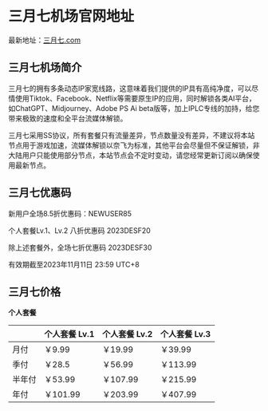 # 三月七机场官网地址

最新地址：[三月七.com](https://xn--7gql113q.com/#/register?code=yUxDiHtC)

## 三月七机场简介

三月七的拥有多条动态IP家宽线路，这意味着我们提供的IP具有高纯净度，可以尽情使用Tiktok、Facebook、Netflix等需要原生IP的应用，同时解锁各类AI平台，如ChatGPT、Midjourney、Adobe PS Ai beta版等，加上IPLC专线的加持，给您带来极致的速度和全平台流媒体解锁。

三月七采用SS协议，所有套餐只有流量差异，节点数量没有差异，不建议将本站节点用于游戏加速，流媒体解锁以奈飞为标准，其他平台会尽量但不保证解锁，非大陆用户只能使用部分节点，本站节点会不定时变动，请您经常更新订阅以确保使用最新节点。

## 三月七优惠码

新用户全场8.5折优惠码：NEWUSER85

个人套餐Lv.1、Lv.2 八折优惠码 2023DESF20

除上述套餐外，全场七折优惠码 2023DESF30

有效期截至2023年11月11日 23:59 UTC+8

## 三月七价格

**个人套餐**

||个人套餐 Lv.1|个人套餐 Lv.2|个人套餐 Lv.3|
|----|----|----|----|
|月付|￥9.99|￥19.99|￥39.99|
|季付|￥28.5|￥56.99|￥113.99|
|半年付|￥53.99|￥107.99|￥215.99|
|年付|￥101.99|￥203.99|￥407.99|


